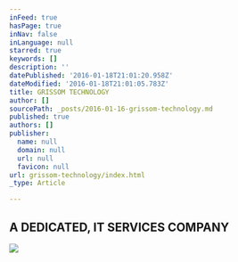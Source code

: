 ```yaml
---
inFeed: true
hasPage: true
inNav: false
inLanguage: null
starred: true
keywords: []
description: ''
datePublished: '2016-01-18T21:01:20.958Z'
dateModified: '2016-01-18T21:01:05.783Z'
title: GRISSOM TECHNOLOGY
author: []
sourcePath: _posts/2016-01-16-grissom-technology.md
published: true
authors: []
publisher:
  name: null
  domain: null
  url: null
  favicon: null
url: grissom-technology/index.html
_type: Article

---
```

## A DEDICATED, IT SERVICES COMPANY
![](https://the-grid-user-content.s3-us-west-2.amazonaws.com/9fa38538-aabb-4d19-8eca-c788c18d9e5a.jpg)